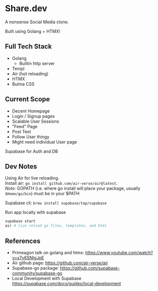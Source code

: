 # Share.dev

A nonsense Social Media clone.

Built using Golang + HTMX!

## Full Tech Stack

- Golang
  - Builtin http server
- Templ
- Air (hot reloading)
- HTMX
- Bulma CSS

## Current Scope

- Decent Homepage
- Login / Signup pages
- Scalable User Sessions
- "Feed" Page
- Post Text
- Follow User thingy
- Might need individual User page

Supabase for Auth and DB

## Dev Notes

Using Air for live reloading.  
Install air: `go install github.com/air-verse/air@latest`.  
_Note_: GOPATH (i.e. where go install will place your package, usually `$Home/go/bin`) must be in your $PATH  

Supabase cli: `brew install supabase/tap/supabase`

Run app locally with supabase

```sh
supabase start
air # live reload go files, templates, and html
```

## References

- Primeagon talk on golang and htmx: <https://www.youtube.com/watch?v=x7v6SNIgJpE>
- Air github page: <https://github.com/air-verse/air>
- Supabase-go package: <https://github.com/supabase-community/supabase-go>
- Local Development with Supabase <https://supabase.com/docs/guides/local-development>
